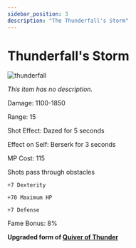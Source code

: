 ```yaml
---
sidebar_position: 3
description: "The Thunderfall's Storm"
---
```


# Thunderfall's Storm

![thunderfall](https://vwiki.valorserver.com/api/item/picture/thunderfall's%20storm)

<i>This item has no description.</i>

Damage: 1100-1850

Range: 15

Shot Effect: Dazed for 5 seconds

Effect on Self: Berserk for 3 seconds

MP Cost: 115

Shots pass through obstacles

    +7 Dexterity
    
    +70 Maximum HP
    
    +7 Defense

Fame Bonus: 8%

**Upgraded form of [Quiver of Thunder](https://www.realmeye.com/wiki/quiver-of-thunder)**
